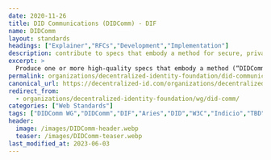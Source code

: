 ```yaml
---
date: 2020-11-26
title: DID Communications (DIDComm) - DIF
name: DIDComm
layout: standards
headings: ["Explainer","RFCs","Development","Implementation"]
description: contribute to specs that embody a method for secure, private and authenticated message-based communication, where trust is rooted in DIDs and used over a wide variety of transports.
excerpt: >
  Produce one or more high-quality specs that embody a method (“DIDComm”) for secure, private and (where applicable) authenticated message-based communication, where trust is rooted in DIDs and depends on the messages themselves, not on the external properties of the transport(s) used. The method must be usable over many means of transport, including those that are asynchronous and simplex, and ones that do not necessarily use the internet. It must support routing and relay through untrusted intermediaries, not just point-to-point delivery. In addition to the communication and protocols described above, the protocols for exchanging DIDs/keys to bootstrap such communication are within scope. These protocols can be the foundation of higher-level protocols such as credential exchange and higher-level authentication protocols.
permalink: organizations/decentralized-identity-foundation/did-communications/
canonical_url: https://decentralized-id.com/organizations/decentralized-identity-foundation/did-communications/
redirect_from: 
  - organizations/decentralized-identity-foundation/wg/did-comm/
categories: ["Web Standards"]
tags: ["DIDComm WG","DIDComm","DIF","Aries","DID","W3C","Indicio","TBD","SICPA","Danube Tech","MATTR","Animo","Aviary","Transmute","Centre","Microsoft","Evernym","DSR","SecureKey","ConsenSys","BCGov","Anonyome","uPort","Animo","Hyperledger Foundation","Jolocom"]
header:
  image: /images/DIDComm-header.webp
  teaser: /images/DIDComm-teaser.webp
last_modified_at: 2023-06-03
---
```

